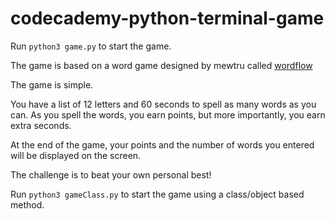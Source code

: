 # codecademy-python-terminal-game

Run `python3 game.py` to start the game.

The game is based on a word game designed by mewtru called [wordflow](https://mewtru.com/wordflow)

The game is simple.

You have a list of 12 letters and 60 seconds to spell as many words as you can.
As you spell the words, you earn points, but more importantly, you earn extra seconds. 

At the end of the game, your points and the number of words you entered will be displayed on the screen.

The challenge is to beat your own personal best!

Run `python3 gameClass.py` to start the game using a class/object based method.